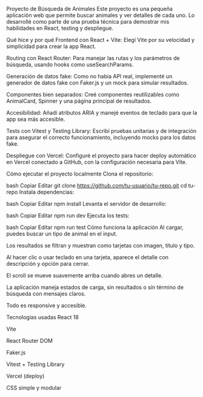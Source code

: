 Proyecto de Búsqueda de Animales
Este proyecto es una pequeña aplicación web que permite buscar animales y ver detalles de cada uno. Lo desarrollé como parte de una prueba técnica para demostrar mis habilidades en React, testing y despliegue.

Qué hice y por qué
Frontend con React + Vite: Elegí Vite por su velocidad y simplicidad para crear la app React.

Routing con React Router: Para manejar las rutas y los parámetros de búsqueda, usando hooks como useSearchParams.

Generación de datos fake: Como no había API real, implementé un generador de datos fake con Faker.js y un mock para simular resultados.

Componentes bien separados: Creé componentes reutilizables como AnimalCard, Spinner y una página principal de resultados.

Accesibilidad: Añadí atributos ARIA y manejé eventos de teclado para que la app sea más accesible.

Tests con Vitest y Testing Library: Escribí pruebas unitarias y de integración para asegurar el correcto funcionamiento, incluyendo mocks para los datos fake.

Despliegue con Vercel: Configuré el proyecto para hacer deploy automático en Vercel conectado a GitHub, con la configuración necesaria para Vite.

Cómo ejecutar el proyecto localmente
Clona el repositorio:

bash
Copiar
Editar
git clone https://github.com/tu-usuario/tu-repo.git
cd tu-repo
Instala dependencias:

bash
Copiar
Editar
npm install
Levanta el servidor de desarrollo:

bash
Copiar
Editar
npm run dev
Ejecuta los tests:

bash
Copiar
Editar
npm run test
Cómo funciona la aplicación
Al cargar, puedes buscar un tipo de animal en el input.

Los resultados se filtran y muestran como tarjetas con imagen, título y tipo.

Al hacer clic o usar teclado en una tarjeta, aparece el detalle con descripción y opción para cerrar.

El scroll se mueve suavemente arriba cuando abres un detalle.

La aplicación maneja estados de carga, sin resultados o sin término de búsqueda con mensajes claros.

Todo es responsive y accesible.

Tecnologías usadas
React 18

Vite

React Router DOM

Faker.js

Vitest + Testing Library

Vercel (deploy)

CSS simple y modular